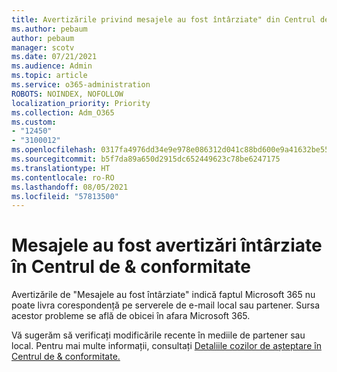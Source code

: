 ```yaml
---
title: Avertizările privind mesajele au fost întârziate" din Centrul de & conformitate
ms.author: pebaum
author: pebaum
manager: scotv
ms.date: 07/21/2021
ms.audience: Admin
ms.topic: article
ms.service: o365-administration
ROBOTS: NOINDEX, NOFOLLOW
localization_priority: Priority
ms.collection: Adm_O365
ms.custom:
- "12450"
- "3100012"
ms.openlocfilehash: 0317fa4976dd34e9e978e086312d041c88bd600e9a41632be55736bbfa2b527c
ms.sourcegitcommit: b5f7da89a650d2915dc652449623c78be6247175
ms.translationtype: HT
ms.contentlocale: ro-RO
ms.lasthandoff: 08/05/2021
ms.locfileid: "57813500"
---
```

# <a name="messages-have-been-delayed-alerts-in-the-security--compliance-center"></a>Mesajele au fost avertizări întârziate în Centrul de & conformitate

Avertizările de "Mesajele au fost întârziate" indică faptul Microsoft 365 nu poate livra corespondență pe serverele de e-mail local sau partener. Sursa acestor probleme se află de obicei în afara Microsoft 365. 

Vă sugerăm să verificați modificările recente în mediile de partener sau local. Pentru mai multe informații, consultați [Detaliile cozilor de așteptare în Centrul de & conformitate.](/microsoft-365/security/office-365-security/mfi-queue-alerts-and-queues)

